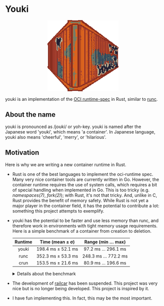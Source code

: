 # Youki

<p align="center">
  <img src="./assets/youki.png" width="230" height="230">
</p>

youki is an implementation of the [OCI runtime-spec](https://github.com/opencontainers/runtime-spec) in Rust, similar to [runc](https://github.com/opencontainers/runc).

## About the name

youki is pronounced as /joʊki/ or yoh-key.
youki is named after the Japanese word 'youki', which means 'a container'. In Japanese language, youki also means 'cheerful', 'merry', or 'hilarious'.

## Motivation

Here is why we are writing a new container runtime in Rust.

- Rust is one of the best languages to implement the oci-runtime spec. Many very nice container tools are currently written in Go. However, the container runtime requires the use of system calls, which requires a bit of special handling when implemented in Go. This is too tricky (e.g. _namespaces(7)_, _fork(2)_); with Rust, it's not that tricky. And, unlike in C, Rust provides the benefit of memory safety. While Rust is not yet a major player in the container field, it has the potential to contribute a lot: something this project attempts to exemplify.
- youki has the potential to be faster and use less memory than runc, and therefore work in environments with tight memory usage requirements. Here is a simple benchmark of a container from creation to deletion.

  | Runtime |  Time (mean ± σ)   |  Range (min … max)  |
  | :-----: | :----------------: | :-----------------: |
  |  youki  | 198.4 ms ± 52.1 ms | 97.2 ms … 296.1 ms  |
  |  runc   | 352.3 ms ± 53.3 ms | 248.3 ms … 772.2 ms |
  |  crun   | 153.5 ms ± 21.6 ms | 80.9 ms … 196.6 ms  |

  <details>
  <summary>Details about the benchmark</summary>

  - A command used for the benchmark
    ```console
    $ hyperfine --prepare 'sudo sync; echo 3 | sudo tee /proc/sys/vm/drop_caches' --warmup 10 --min-runs 100 'sudo ./youki create -b tutorial a && sudo ./youki start a && sudo ./youki delete -f a'
    ```
  - Enviroment  
   `console $ ./youki info Version 0.0.1 Kernel-Release 5.11.0-41-generic Kernel-Version #45-Ubuntu SMP Fri Nov 5 11:37:01 UTC 2021 Architecture x86_64 Operating System Ubuntu 21.04 Cores 12 Total Memory 32025 Cgroup setup hybrid Cgroup mounts blkio /sys/fs/cgroup/blkio cpu /sys/fs/cgroup/cpu,cpuacct cpuacct /sys/fs/cgroup/cpu,cpuacct cpuset /sys/fs/cgroup/cpuset devices /sys/fs/cgroup/devices freezer /sys/fs/cgroup/freezer hugetlb /sys/fs/cgroup/hugetlb memory /sys/fs/cgroup/memory net_cls /sys/fs/cgroup/net_cls,net_prio net_prio /sys/fs/cgroup/net_cls,net_prio perf_event /sys/fs/cgroup/perf_event pids /sys/fs/cgroup/pids unified /sys/fs/cgroup/unified CGroup v2 controllers cpu detached cpuset detached hugetlb detached io detached memory detached pids detached device attached Namespaces enabled mount enabled uts enabled ipc enabled user enabled pid enabled network enabled cgroup enabled $ ./youki --version youki version 0.0.1 commit: 0.0.1-0-0be33bf $ runc -v runc version 1.0.0-rc93 commit: 12644e614e25b05da6fd08a38ffa0cfe1903fdec spec: 1.0.2-dev go: go1.13.15 libseccomp: 2.5.1 $ crun --version crun version 0.19.1.45-4cc7 commit: 4cc7fa1124cce75dc26e12186d9cbeabded2b710 spec: 1.0.0 +SYSTEMD +SELINUX +APPARMOR +CAP +SECCOMP +EBPF +CRIU +YAJL `
  </details>

- The development of [railcar](https://github.com/oracle/railcar) has been suspended. This project was very nice but is no longer being developed. This project is inspired by it.
- I have fun implementing this. In fact, this may be the most important.
